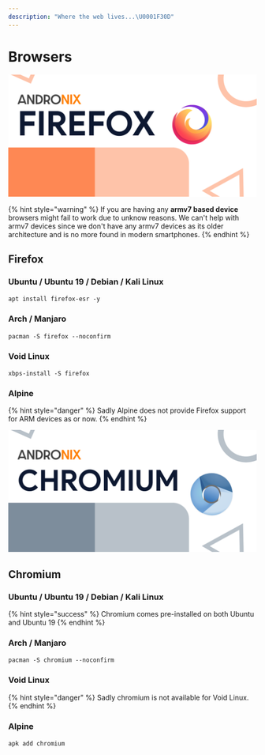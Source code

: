 ```yaml
---
description: "Where the web lives...\U0001F30D"
---
```


# Browsers

![](../.gitbook/assets/firefox_banner.png)

{% hint style="warning" %}
If you are having any **armv7 based device** browsers might fail to work due to unknow reasons. We can't help with armv7 devices since we don't have any armv7 devices as its older architecture and is no more found in modern smartphones.
{% endhint %}

## Firefox

### Ubuntu / Ubuntu 19 / Debian / Kali Linux 

```text
apt install firefox-esr -y
```

### Arch / Manjaro 

```text
pacman -S firefox --noconfirm
```

### Void Linux

```text
xbps-install -S firefox
```

### Alpine

{% hint style="danger" %}
Sadly Alpine does not provide Firefox support for ARM devices as or now.
{% endhint %}



![](../.gitbook/assets/chrome_banner.png)

## Chromium

### Ubuntu / Ubuntu 19 / Debian / Kali Linux

{% hint style="success" %}
Chromium comes pre-installed on both Ubuntu and Ubuntu 19
{% endhint %}

### Arch / Manjaro 

```text
pacman -S chromium --noconfirm
```

### Void Linux

{% hint style="danger" %}
Sadly chromium is not available for Void Linux.
{% endhint %}

### Alpine

```text
apk add chromium
```

